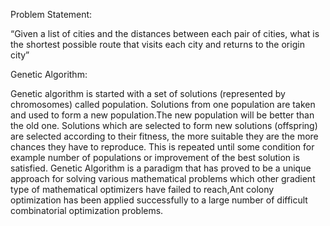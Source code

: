 Problem Statement:

“Given a list of cities and the distances between each pair of cities, what is the shortest possible route that visits each city and returns to the origin city”

Genetic Algorithm:

Genetic algorithm is started with a set of solutions (represented by chromosomes) called population. Solutions from one population are taken and used to form a new population.The new population will be better than the old one. Solutions which are selected to form new solutions (offspring) are selected according to their fitness, the more suitable they are the more chances they have to reproduce. This is repeated until some condition for example number of populations or improvement of the best solution is satisfied. Genetic Algorithm is a paradigm that has proved to be a unique approach for solving various mathematical problems which other gradient type of mathematical optimizers have failed to reach,Ant colony optimization has been applied successfully to a large number of difficult combinatorial optimization problems.
